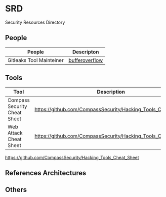 # SRD
Security Resources Directory

## People

|People|Descripton|
|---|---|
|Gitleaks Tool Mainteiner|[bufferoverflow](https://github.com/bufferoverflow)|

## Tools
|Tool|Description|
|---|---|
|Compass Security Cheat Sheet | https://github.com/CompassSecurity/Hacking_Tools_Cheat_Sheet|
|Web Attack Cheat Sheet| https://github.com/CompassSecurity/Hacking_Tools_Cheat_Sheet |

https://github.com/CompassSecurity/Hacking_Tools_Cheat_Sheet

## References Architectures

## Others 
